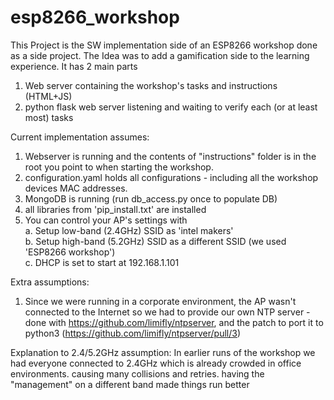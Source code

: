 # esp8266_workshop
 
This Project is the SW implementation side of an ESP8266 workshop done as a side project.
The Idea was to add a gamification side to the learning experience.
It has 2 main parts
1. Web server containing the workshop's tasks and instructions (HTML+JS)
2. python flask web server listening and waiting to verify each (or at least most) tasks


Current implementation assumes:
1. Webserver is running and the contents of "instructions" folder is in the root you point to when starting the workshop.
2. configuration.yaml holds all configurations - including all the workshop devices MAC addresses.
3. MongoDB is running (run db_access.py once to populate DB)
4. all libraries from 'pip_install.txt' are installed
5. You can control your AP's settings with<br>
 a. Setup low-band (2.4GHz) SSID as 'intel makers'<br>
 b. Setup high-band (5.2GHz) SSID as a different SSID (we used 'ESP8266 workshop')<br>
 c. DHCP is set to start at 192.168.1.101

Extra assumptions:<br>
1. Since we were running in a corporate environment, the AP wasn't connected to the Internet so we had to provide our own NTP server - done with https://github.com/limifly/ntpserver, and the patch to port it to python3 (https://github.com/limifly/ntpserver/pull/3)

Explanation to 2.4/5.2GHz assumption:
In earlier runs of the workshop we had everyone connected to 2.4GHz which is already crowded in office environments. causing many collisions and retries. having the "management" on a different band made things run better

